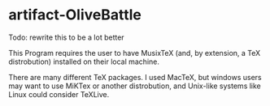 # artifact-OliveBattle

Todo: rewrite this to be a lot better

This Program requires the user to have MusixTeX (and, by extension, a TeX distrobution) installed on their local machine.

There are many different TeX packages. I used MacTeX, but windows users may want to use MiKTex or another distrobution, and Unix-like systems like Linux could consider TeXLive.

